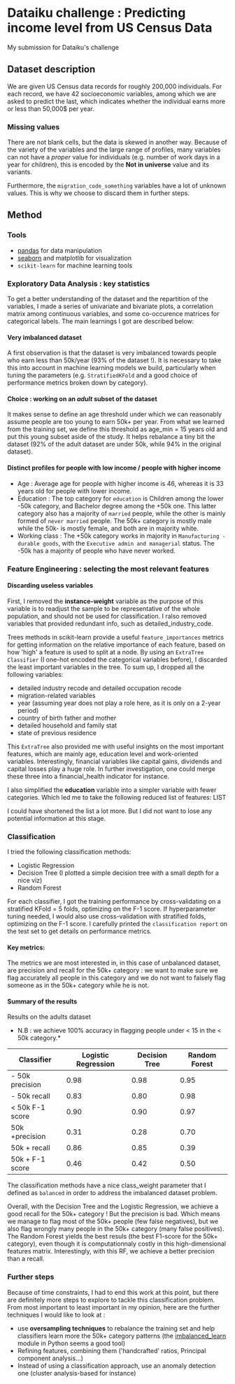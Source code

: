 # Dataiku challenge : Predicting income level from US Census Data

My submission for Dataiku's challenge

## Dataset description

We are given US Census data records for roughly 200,000 individuals. For each record, we have 42 socioeconomic variables, among which we are asked to predict the last, which indicates whether the individual earns more or less than 50,000$ per year.

### Missing values 
There are not blank cells, but the data is skewed in another way. 
Because of the variety of the variables and the large range of profiles, many variables can not have a *proper* value for individuals (e.g. number of work days in a year for children), this is encoded by the **Not in universe** value and its variants. 

Furthermore, the `migration_code_something` variables have a lot of unknown values. This is why we choose to discard them in further steps.

## Method

### Tools

- [pandas](http://pandas.pydata.org/) for data manipulation
- [seaborn](http://seaborn.pydata.org/index.html) and matplotlib for visualization
- `scikit-learn` for machine learning tools

### Exploratory Data Analysis : key statistics

To get a better understanding of the dataset and the repartition of the variables, I made a series of univariate and bivariate plots, a correlation matrix among continuous variables, and some co-occurence matrices for categorical labels. The main learnings I got are described below:

#### Very imbalanced dataset 

A first observation is that the dataset is very imbalanced towards people who earn less than 50k/year (93% of the dataset !).  It is necessary to take this into account in machine learning models we build, particularly when tuning the parameters (e.g. `StratifiedKFold` and a good choice of performance metrics broken down by category). 

#### Choice : working on an *adult* subset of the dataset
It makes sense to define an age threshold under which we can reasonably assume people are too young to earn 50k+ per year. From what we learned from the training set, we define this threshold as age_min = 15 years old and put this young subset aside of the study. It helps rebalance a tiny bit the dataset (92% of the adult dataset are under 50k, while 94% in the original dataset). 

#### Distinct profiles for people with low income / people with higher income
- Age : Average age for people with higher income is 46, whereas it is 33 years old for people with lower income.
- Education : The top category for `education` is Children among the lower -50k category, and Bachelor degree among the +50k one. This latter category also has a majority of `married` people, while the other is mainly formed of `never married` people. The 50k+ category is mostly male while the 50k- is mostly female, and both are in majority white.
- Working class : The +50k category works in majority in `Manufacturing - durable goods`, with the `Executive admin and managerial` status. The -50k has a majority of people who have never worked.


### Feature Engineering : selecting the most relevant features

#### Discarding useless variables

First, I removed the **instance-weight** variable as the purpose of this variable is to readjust the sample to be representative of the whole population, and should not be used for classification. 
I ralso removed variables that provided redundant info, such as detailed_industry_code.

Trees methods in scikit-learn provide a useful `feature_importances` metrics for getting information on the relative importance of each feature, based on how 'high' a feature is used to split at a node. By using an `ExtraTree Classifier` (I one-hot encoded the categorical variables before), I discarded the least important variables in the tree. To sum up, I dropped all the following variables:

- detailed industry recode and detailed occupation recode
- migration-related variables
- year (assuming year does not play a role here, as it is only on a 2-year period)
- country of birth father and mother
- detailed household and family stat
- state of previous residence


This `ExtraTree` also provided me with useful insights on the most important features, which are mainly age, education level and work-oriented variables. Interestingly, financial variables like capital gains, dividends and capital losses play a huge role. In further investigation, one could merge these three into a financial_health indicator for instance.

I also simplified the **education** variable into a simpler variable with fewer categories. Which led me to take the following reduced list of features:
LIST

I could have shortened the list a lot more. But I did not want to lose any potential information at this stage. 

### Classification 
I tried the following classification methods:
- Logistic Regression 
- Decision Tree (I plotted a simple decision tree with a small depth for a nice viz)
- Random Forest

For each classifier, I got the training performance by cross-validating on a stratified KFold = 5 folds, optimizing on the F-1 score. 
If hyperparameter tuning needed, I would also use cross-validation with stratified folds, optimizing on the F-1 score.
I carefully printed the `classification report` on the test set to get details on performance metrics.

#### Key metrics: 
The metrics we are most interested in, in this case of unbalanced dataset, are precision and recall for the 50k+ category : we want to make sure we flag accurately all people in this category and we do not want to falsely flag someone as in the 50k+ category while he is not.  

#### Summary of the results

Results on the adults dataset
* N.B : we achieve 100% accuracy in flagging people under < 15 in the < 50k category.*

| Classifier | Logistic Regression | Decision Tree | Random Forest
--- | --- | --- | --- 
| - 50k precision | 0.98 |  0.98 | 0.95
| - 50k recall | 0.83 | 0.80 | 0.98
| < 50k F-1 score |0.90 | 0.90 | 0.97
| 50k +precision | 0.31 | 0.28  | 0.70
| 50k + recall | 0.86 | 0.85 | 0.39
| 50k + F-1 score | 0.46 | 0.42 | 0.50



The classification methods have a nice class_weight parameter that I defined as `balanced` in order to address the imbalanced dataset problem. 

Overall, with the Decision Tree and the Logistic Regression, we achieve a good recall for the 50k+ category ! But the precision is  bad. Which means we manage to flag most of the 50k+ people (few false negatives), but we also flag wrongly many people in the 50k+ category (many false positives). 
The Random Forest yields the best resuls (the best F1-score for the 50k+ category), even though it is computationnaly costly in this high-dimensional features matrix. Interestingly, with this RF, we achieve a better precision than a recall.



### Further steps

Because of time constraints, I had to end this work at this point, but there are definitely more steps to explore to tackle this classification problem. From most important to least important in my opinion, here are the further techniques I would like to look at : 

- use **oversampling techniques** to rebalance the training set and help classifiers learn more the 50k+ category patterns (the [imbalanced_learn](https://github.com/scikit-learn-contrib/imbalanced-learn) module in Python seems a good tool)
- Refining features, combining them ('handcrafted' ratios, Principal component analysis...)
- Instead of using a classification approach, use an anomaly detection one (cluster analysis-based for instance)




